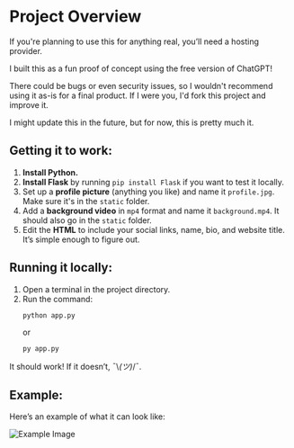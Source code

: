 # Project Overview

If you're planning to use this for anything real, you’ll need a hosting provider.

I built this as a fun proof of concept using the free version of ChatGPT!

There could be bugs or even security issues, so I wouldn't recommend using it as-is for a final product. If I were you, I'd fork this project and improve it.

I might update this in the future, but for now, this is pretty much it.

## Getting it to work:

1. **Install Python.**
2. **Install Flask** by running `pip install Flask` if you want to test it locally.
3. Set up a **profile picture** (anything you like) and name it `profile.jpg`. Make sure it's in the `static` folder.
4. Add a **background video** in `mp4` format and name it `background.mp4`. It should also go in the `static` folder.
5. Edit the **HTML** to include your social links, name, bio, and website title. It’s simple enough to figure out.

## Running it locally:

1. Open a terminal in the project directory.
2. Run the command:  
    ```
    python app.py
    ```
    or  
    ```
    py app.py
    ```

It should work! If it doesn’t, ¯\\_(ツ)_/¯.

## Example:

Here’s an example of what it can look like:

![Example Image](https://github.com/user-attachments/assets/f88db506-defe-4187-9fab-ef6047440453)
